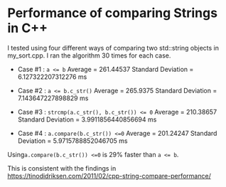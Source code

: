 # Performance of comparing Strings in C++

I tested using four different ways of comparing two std::string objects in my_sort.cpp. 
I ran the algorithm 30 times for each case.

* Case #1 : `a <= b`
Average = 261.44537 Standard Deviation = 6.127322207312276 ms


* Case #2 : `a <= b.c_str()`
Average = 265.9375 Standard Deviation = 7.143647227898829 ms


* Case #3 : `strcmp(a.c_str(), b.c_str()) <= 0`
Average = 210.38657 Standard Deviation = 3.9911856440856694 ms


* Case #4 : `a.compare(b.c_str()) <=0`
Average = 201.24247 Standard Deviation = 5.9715788852046705 ms

Using`a.compare(b.c_str()) <=0` is 29% faster than `a <= b`. 

This is consistent with the findings in 
https://tinodidriksen.com/2011/02/cpp-string-compare-performance/
